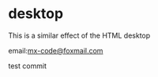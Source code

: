 # desktop
This is a similar effect of the HTML desktop

email:[mx-code@foxmail.com](mx-code@foxmail.com)

test commit
